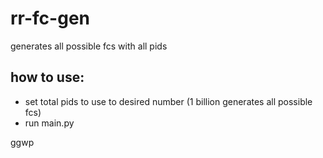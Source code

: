 # rr-fc-gen
generates all possible fcs with all pids

## how to use:
- set total pids to use to desired number (1 billion generates all possible fcs)
- run main.py

ggwp

